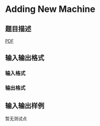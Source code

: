 # Adding New Machine

## 题目描述

[problemUrl]: https://uva.onlinejudge.org/index.php?option=com_onlinejudge&Itemid=8&category=447&page=show_problem&problem=4238

[PDF](https://uva.onlinejudge.org/external/14/p1492.pdf)

## 输入输出格式

### 输入格式

### 输出格式

## 输入输出样例

暂无测试点

